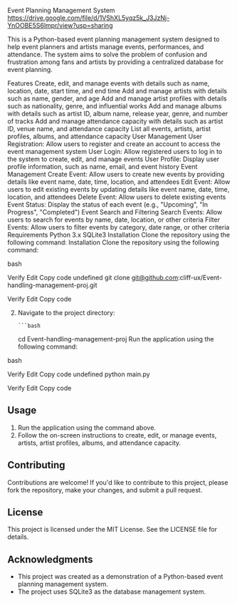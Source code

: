 Event Planning Management System
https://drive.google.com/file/d/1VShXL5yqz5k_J3JzNj-YnOOBE5S6lmpr/view?usp=sharing

This is a Python-based event planning management system designed to help event planners and artists manage events, performances, and attendance. The system aims to solve the problem of confusion and frustration among fans and artists by providing a centralized database for event planning.

Features
Create, edit, and manage events with details such as name, location, date, start time, and end time
Add and manage artists with details such as name, gender, and age
Add and manage artist profiles with details such as nationality, genre, and influential works
Add and manage albums with details such as artist ID, album name, release year, genre, and number of tracks
Add and manage attendance capacity with details such as artist ID, venue name, and attendance capacity
List all events, artists, artist profiles, albums, and attendance capacity
User Management
User Registration: Allow users to register and create an account to access the event management system
User Login: Allow registered users to log in to the system to create, edit, and manage events
User Profile: Display user profile information, such as name, email, and event history
Event Management
Create Event: Allow users to create new events by providing details like event name, date, time, location, and attendees
Edit Event: Allow users to edit existing events by updating details like event name, date, time, location, and attendees
Delete Event: Allow users to delete existing events
Event Status: Display the status of each event (e.g., "Upcoming", "In Progress", "Completed")
Event Search and Filtering
Search Events: Allow users to search for events by name, date, location, or other criteria
Filter Events: Allow users to filter events by category, date range, or other criteria
Requirements
Python 3.x
SQLite3
Installation
Clone the repository using the following command:
Installation
Clone the repository using the following command:

bash

Verify
Edit
Copy code
undefined
git clone git@github.com:cliff-ux/Event-handling-management-proj.git

Verify
Edit
Copy code

2.  Navigate to the project directory:

        ```bash

    cd Event-handling-management-proj
    Run the application using the following command:

bash

Verify
Edit
Copy code
undefined
python main.py

Verify
Edit
Copy code

## Usage

1.  Run the application using the command above.
2.  Follow the on-screen instructions to create, edit, or manage events, artists, artist profiles, albums, and attendance capacity.

## Contributing

Contributions are welcome! If you'd like to contribute to this project, please fork the repository, make your changes, and submit a pull request.

## License

This project is licensed under the MIT License. See the LICENSE file for details.

## Acknowledgments

- This project was created as a demonstration of a Python-based event planning management system.
- The project uses SQLite3 as the database management system.
